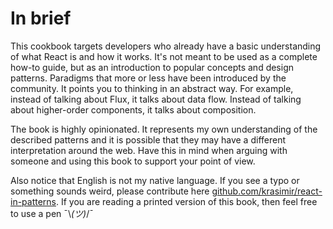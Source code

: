 # In brief

This cookbook targets developers who already have a basic understanding of what React is and how it works. It's not meant to be used as a complete how-to guide, but as an introduction to popular concepts and design patterns. Paradigms that more or less have been introduced by the community. It points you to thinking in an abstract way. For example, instead of talking about Flux, it talks about data flow. Instead of talking about higher-order components, it talks about composition.

The book is highly opinionated. It represents my own understanding of the described patterns and it is possible that they may have a different interpretation around the web. Have this in mind when arguing with someone and using this book to support your point of view.

Also notice that English is not my native language. If you see a typo or something sounds weird, please contribute here [github.com/krasimir/react-in-patterns](https://github.com/krasimir/react-in-patterns/tree/master/book). If you are reading a printed version of this book, then feel free to use a pen ¯\\_(ツ)_/¯ 

